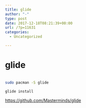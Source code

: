 ```yaml
---
title: glide
author: "-"
type: post
date: 2017-12-18T08:21:39+00:00
url: /?p=11631
categories:
  - Uncategorized

---
```

# glide
```bash
  
sudo pacman -S glide

glide install 

```

https://github.com/Masterminds/glide